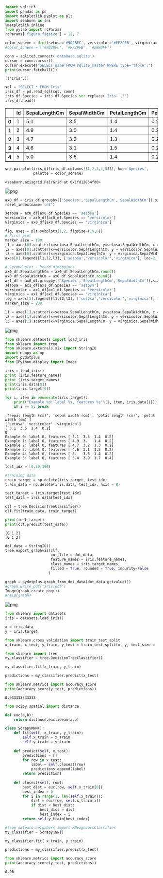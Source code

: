 

```python
import sqlite3
import pandas as pd
import matplotlib.pyplot as plt
import seaborn as sns
%matplotlib inline
from pylab import rcParams
rcParams['figure.figsize'] = 12, 7
```


```python
color_scheme = dict(setosa='#902BFC', versicolor='#FF29FB', virginica='#2990FF')
#color_scheme = ('#902BFC', '#FF29FB', '#2990FF')
```


```python
conn = sqlite3.connect('database.sqlite')
cursor = conn.cursor()
cursor.execute("SELECT name FROM sqlite_master WHERE type='table';")
print(cursor.fetchall())
```

    [('Iris',)]
    


```python
sql = "SELECT * FROM Iris"
iris_df = pd.read_sql(sql, conn)
iris_df.Species = iris_df.Species.str.replace('Iris-','')
iris_df.head()
```




<div>
<style>
    .dataframe thead tr:only-child th {
        text-align: right;
    }

    .dataframe thead th {
        text-align: left;
    }

    .dataframe tbody tr th {
        vertical-align: top;
    }
</style>
<table border="1" class="dataframe">
  <thead>
    <tr style="text-align: right;">
      <th></th>
      <th>Id</th>
      <th>SepalLengthCm</th>
      <th>SepalWidthCm</th>
      <th>PetalLengthCm</th>
      <th>PetalWidthCm</th>
      <th>Species</th>
    </tr>
  </thead>
  <tbody>
    <tr>
      <th>0</th>
      <td>1</td>
      <td>5.1</td>
      <td>3.5</td>
      <td>1.4</td>
      <td>0.2</td>
      <td>setosa</td>
    </tr>
    <tr>
      <th>1</th>
      <td>2</td>
      <td>4.9</td>
      <td>3.0</td>
      <td>1.4</td>
      <td>0.2</td>
      <td>setosa</td>
    </tr>
    <tr>
      <th>2</th>
      <td>3</td>
      <td>4.7</td>
      <td>3.2</td>
      <td>1.3</td>
      <td>0.2</td>
      <td>setosa</td>
    </tr>
    <tr>
      <th>3</th>
      <td>4</td>
      <td>4.6</td>
      <td>3.1</td>
      <td>1.5</td>
      <td>0.2</td>
      <td>setosa</td>
    </tr>
    <tr>
      <th>4</th>
      <td>5</td>
      <td>5.0</td>
      <td>3.6</td>
      <td>1.4</td>
      <td>0.2</td>
      <td>setosa</td>
    </tr>
  </tbody>
</table>
</div>




```python
sns.pairplot(iris_df[iris_df.columns[[1,2,3,4,5]]], hue='Species', 
             palette = color_scheme)
```




    <seaborn.axisgrid.PairGrid at 0x1fd12854fd0>




![png](output_4_1.png)



```python
ax0_df = iris_df.groupby(['Species','SepalLengthCm','SepalWidthCm']).size().
reset_index(name='cnt')

setosa = ax0_df[ax0_df.Species == 'setosa']
versicolor = ax0_df[ax0_df.Species == 'versicolor']
virginica = ax0_df[ax0_df.Species == 'virginica']

fig, axes = plt.subplots(1,2, figsize=(19,6))
# First plot 
marker_size = 180
l1 = axes[0].scatter(x=setosa.SepalLengthCm, y=setosa.SepalWidthCm, c ='#902BFC', s=setosa.cnt*marker_size,alpha = .7, marker = (7,1))
l2 = axes[0].scatter(x=versicolor.SepalLengthCm, y = versicolor.SepalWidthCm, c ='#FF29FB', s=versicolor.cnt*marker_size,  alpha = .7, marker = (5,2))
l3 = axes[0].scatter(x=virginica.SepalLengthCm, y = virginica.SepalWidthCm, c ='#2990FF', s=virginica.cnt*marker_size,  alpha = .7, marker=(4,1))
axes[0].legend([l1,l2,l3], ['setosa','versicolor','virginica'], loc=2, fontsize=13, frameon=True, shadow=True)

# Second plot - Round dimensions
ax0_df.SepalLengthCm = ax0_df.SepalLengthCm.round()
ax0_df.SepalWidthCm = ax0_df.SepalWidthCm.round()
ax1_df = ax0_df.groupby(['Species','SepalLengthCm','SepalWidthCm']).size().reset_index(name='cnt')
setosa = ax1_df[ax1_df.Species == 'setosa']
versicolor = ax1_df[ax1_df.Species == 'versicolor']
virginica = ax1_df[ax1_df.Species == 'virginica']
leg = axes[1].legend([l1,l2,l3], ['setosa','versicolor','virginica'], loc=2, fontsize=13, frameon=True, shadow=True)
marker_size = 200

l1 = axes[1].scatter(x=setosa.SepalLengthCm, y=setosa.SepalWidthCm, c ='#902BFC', s=setosa.cnt*marker_size, alpha = .7, marker = (7,1))
l2 = axes[1].scatter(x=versicolor.SepalLengthCm, y = versicolor.SepalWidthCm, c ='#FF29FB', s=versicolor.cnt*marker_size,  alpha = .7, marker = (5,2))
l3 = axes[1].scatter(x=virginica.SepalLengthCm, y = virginica.SepalWidthCm, c ='#2990FF', s=virginica.cnt*marker_size,  alpha = .7, marker=(4,1))


```


![png](output_5_0.png)



```python
from sklearn.datasets import load_iris
from sklearn import tree
from sklearn.externals.six import StringIO
import numpy as np
import pydotplus
from IPython.display import Image  

iris = load_iris()
print (iris.feature_names)
print (iris.target_names)
print(iris.data[0])
print(iris.target[0])

for i, item in enumerate(iris.target):
    print("Example %d: label %s, features %s"%(i, item, iris.data[i]))
    if i == 5: break
```

    ['sepal length (cm)', 'sepal width (cm)', 'petal length (cm)', 'petal width (cm)']
    ['setosa' 'versicolor' 'virginica']
    [ 5.1  3.5  1.4  0.2]
    0
    Example 0: label 0, features [ 5.1  3.5  1.4  0.2]
    Example 1: label 0, features [ 4.9  3.   1.4  0.2]
    Example 2: label 0, features [ 4.7  3.2  1.3  0.2]
    Example 3: label 0, features [ 4.6  3.1  1.5  0.2]
    Example 4: label 0, features [ 5.   3.6  1.4  0.2]
    Example 5: label 0, features [ 5.4  3.9  1.7  0.4]
    


```python
test_idx = [0,50,100]

#training data
train_target = np.delete(iris.target, test_idx)
train_data = np.delete(iris.data, test_idx, axis = 0)

test_target = iris.target[test_idx]
test_data = iris.data[test_idx]

clf = tree.DecisionTreeClassifier()
clf.fit(train_data, train_target)

print(test_target)
print(clf.predict(test_data))
```

    [0 1 2]
    [0 1 2]
    


```python
dot_data = StringIO()
tree.export_graphviz(clf, 
                     out_file = dot_data,
                     feature_names = iris.feature_names,
                     class_names = iris.target_names,
                     filled = True, rounded = True, impurity=False        
                    )

graph = pydotplus.graph_from_dot_data(dot_data.getvalue())
#graph.write_pdf('iris.pdf')
Image(graph.create_png())  
#help(graph)
```




![png](output_8_0.png)




```python
from sklearn import datasets
iris = datasets.load_iris()

x = iris.data
y = iris.target

from sklearn.cross_validation import train_test_split
x_train, x_test, y_train, y_test = train_test_split(x, y, test_size = .5)
```


```python
from sklearn import tree
my_classifier = tree.DecisionTreeClassifier()

my_classifier.fit(x_train, y_train)

predictions = my_classifier.predict(x_test)

from sklearn.metrics import accuracy_score
print(accuracy_score(y_test, predictions))
```

    0.933333333333
    


```python
from scipy.spatial import distance

def euc(a,b):
    return distance.euclidean(a,b)

class ScrapyKNN():
    def fit(self, x_train, y_train):
        self.x_train = x_train
        self.y_train = y_train
    
    def predict(self, x_test):
        predictions = []
        for row in x_test:
            label = self.closest(row)
            predictions.append(label)
        return predictions
    
    def closest(self, row):
        best_dist = euc(row, self.x_train[0])
        best_index = 0
        for i in range(1, len(self.x_train)):
            dist = euc(row, self.x_train[i])
            if dist < best_dist:
                best_dist = dist
                best_index = i
        return self.y_train[best_index]

#from sklearn.neighbors import KNeighborsClassifier
my_classifier = ScrapyKNN()

my_classifier.fit( x_train, y_train)

predictions = my_classifier.predict(x_test)

from sklearn.metrics import accuracy_score
print(accuracy_score(y_test, predictions))
```

    0.96
    
